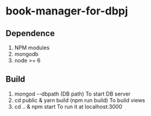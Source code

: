 # book-manager-for-dbpj

## Dependence
1. NPM modules
2. mongodb
3. node >= 6

## Build
1. mongod --dbpath (DB path)
To start DB server
2. cd public & yarn build (npm run build)
To build views
3. cd .. & npm start
To run it at localhost:3000
